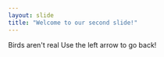 ```yaml
---
layout: slide
title: "Welcome to our second slide!"
---
```

Birds aren't real 
Use the left arrow to go back!
